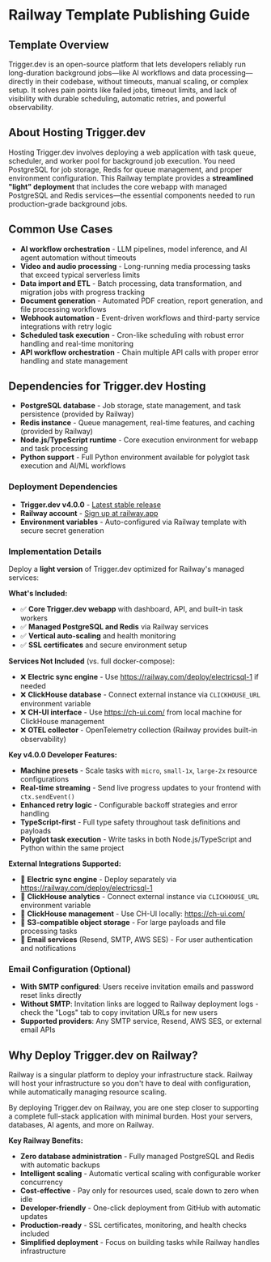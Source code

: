 # Railway Template Publishing Guide

## Template Overview

Trigger.dev is an open-source platform that lets developers reliably run long-duration background jobs—like AI workflows and data processing—directly in their codebase, without timeouts, manual scaling, or complex setup. It solves pain points like failed jobs, timeout limits, and lack of visibility with durable scheduling, automatic retries, and powerful observability.

## About Hosting Trigger.dev

Hosting Trigger.dev involves deploying a web application with task queue, scheduler, and worker pool for background job execution. You need PostgreSQL for job storage, Redis for queue management, and proper environment configuration. This Railway template provides a **streamlined "light" deployment** that includes the core webapp with managed PostgreSQL and Redis services—the essential components needed to run production-grade background jobs.

## Common Use Cases

- **AI workflow orchestration** - LLM pipelines, model inference, and AI agent automation without timeouts
- **Video and audio processing** - Long-running media processing tasks that exceed typical serverless limits
- **Data import and ETL** - Batch processing, data transformation, and migration jobs with progress tracking
- **Document generation** - Automated PDF creation, report generation, and file processing workflows
- **Webhook automation** - Event-driven workflows and third-party service integrations with retry logic
- **Scheduled task execution** - Cron-like scheduling with robust error handling and real-time monitoring
- **API workflow orchestration** - Chain multiple API calls with proper error handling and state management

## Dependencies for Trigger.dev Hosting

- **PostgreSQL database** - Job storage, state management, and task persistence (provided by Railway)
- **Redis instance** - Queue management, real-time features, and caching (provided by Railway)
- **Node.js/TypeScript runtime** - Core execution environment for webapp and task processing
- **Python support** - Full Python environment available for polyglot task execution and AI/ML workflows

### Deployment Dependencies

- **Trigger.dev v4.0.0** - [Latest stable release](https://github.com/triggerdotdev/trigger.dev/releases/tag/trigger.dev%404.0.0)
- **Railway account** - [Sign up at railway.app](https://railway.app)
- **Environment variables** - Auto-configured via Railway template with secure secret generation

### Implementation Details

Deploy a **light version** of Trigger.dev optimized for Railway's managed services:

**What's Included:**
- ✅ **Core Trigger.dev webapp** with dashboard, API, and built-in task workers
- ✅ **Managed PostgreSQL and Redis** via Railway services
- ✅ **Vertical auto-scaling** and health monitoring
- ✅ **SSL certificates** and secure environment setup

**Services Not Included** (vs. full docker-compose):
- ❌ **Electric sync engine** - Use https://railway.com/deploy/electricsql-1 if needed
- ❌ **ClickHouse database** - Connect external instance via `CLICKHOUSE_URL` environment variable
- ❌ **CH-UI interface** - Use https://ch-ui.com/ from local machine for ClickHouse management
- ❌ **OTEL collector** - OpenTelemetry collection (Railway provides built-in observability)

**Key v4.0.0 Developer Features:**
- **Machine presets** - Scale tasks with `micro`, `small-1x`, `large-2x` resource configurations
- **Real-time streaming** - Send live progress updates to your frontend with `ctx.sendEvent()`
- **Enhanced retry logic** - Configurable backoff strategies and error handling
- **TypeScript-first** - Full type safety throughout task definitions and payloads
- **Polyglot task execution** - Write tasks in both Node.js/TypeScript and Python within the same project

**External Integrations Supported:**
- 🔗 **Electric sync engine** - Deploy separately via https://railway.com/deploy/electricsql-1
- 🔗 **ClickHouse analytics** - Connect external instance via `CLICKHOUSE_URL` environment variable
- 🔗 **ClickHouse management** - Use CH-UI locally: https://ch-ui.com/
- 🔗 **S3-compatible object storage** - For large payloads and file processing tasks
- 🔗 **Email services** (Resend, SMTP, AWS SES) - For user authentication and notifications

### Email Configuration (Optional)
- **With SMTP configured**: Users receive invitation emails and password reset links directly
- **Without SMTP**: Invitation links are logged to Railway deployment logs - check the "Logs" tab to copy invitation URLs for new users
- **Supported providers**: Any SMTP service, Resend, AWS SES, or external email APIs

## Why Deploy Trigger.dev on Railway?

Railway is a singular platform to deploy your infrastructure stack. Railway will host your infrastructure so you don't have to deal with configuration, while automatically managing resource scaling.

By deploying Trigger.dev on Railway, you are one step closer to supporting a complete full-stack application with minimal burden. Host your servers, databases, AI agents, and more on Railway.

**Key Railway Benefits:**
- **Zero database administration** - Fully managed PostgreSQL and Redis with automatic backups
- **Intelligent scaling** - Automatic vertical scaling with configurable worker concurrency
- **Cost-effective** - Pay only for resources used, scale down to zero when idle
- **Developer-friendly** - One-click deployment from GitHub with automatic updates
- **Production-ready** - SSL certificates, monitoring, and health checks included
- **Simplified deployment** - Focus on building tasks while Railway handles infrastructure